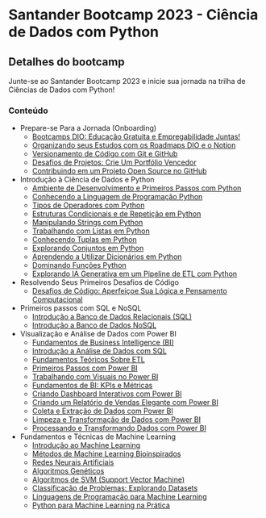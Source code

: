 # Santander Bootcamp 2023 - Ciência de Dados com Python

## Detalhes do bootcamp

Junte-se ao Santander Bootcamp 2023 e inicie sua jornada na trilha de Ciências de Dados com Python!

### Conteúdo

* Prepare-se Para a Jornada (Onboarding)
  * [Bootcamps DIO: Educação Gratuita e Empregabilidade Juntas!](https://www.dio.me/certificate/61EE7D78/share)
  * [Organizando seus Estudos com os Roadmaps DIO e o Notion](https://www.dio.me/certificate/0C136F73/share)
  * [Versionamento de Código com Git e GitHub](https://www.dio.me/certificate/FC9C0F4D/share)
  * [Desafios de Projetos: Crie Um Portfólio Vencedor](https://www.dio.me/certificate/1DD7515E/share)
  * [Contribuindo em um Projeto Open Source no GitHub](https://www.dio.me/certificate/E29FE50F/share)
* Introdução à Ciência de Dados e Python
  * [Ambiente de Desenvolvimento e Primeiros Passos com Python](https://www.dio.me/certificate/BA545921/share)
  * [Conhecendo a Linguagem de Programação Python](https://www.dio.me/certificate/3826EF55/share)
  * [Tipos de Operadores com Python](https://www.dio.me/certificate/E6E35A02/share)
  * [Estruturas Condicionais e de Repetição em Python](https://www.dio.me/certificate/B95B62D0/share)
  * [Manipulando Strings com Python](https://www.dio.me/certificate/16195698/share)
  * [Trabalhando com Listas em Python](https://www.dio.me/certificate/45997CF1/share)
  * [Conhecendo Tuplas em Python](https://www.dio.me/certificate/19F5B524/share)
  * [Explorando Conjuntos em Python](https://www.dio.me/certificate/BB2DBEC7/share)
  * [Aprendendo a Utilizar Dicionários em Python](https://www.dio.me/certificate/3451792E/share)
  * [Dominando Funções Python](https://www.dio.me/certificate/C3F19FF6/share)
  * [Explorando IA Generativa em um Pipeline de ETL com Python](https://www.dio.me/certificate/DC09B251/share)
* Resolvendo Seus Primeiros Desafios de Código
  * [Desafios de Código: Aperfeiçoe Sua Lógica e Pensamento Computacional](https://www.dio.me/certificate/3F4C4FBD/share)
* Primeiros passos com SQL e NoSQL
  * [Introdução a Banco de Dados Relacionais (SQL)](https://www.dio.me/certificate/A8A625D6/share)
  * [Introdução a Banco de Dados NoSQL](https://www.dio.me/certificate/ADF5596C/share)
* Visualização e Análise de Dados com Power BI
  * [Fundamentos de Business Intelligence (BI)](https://www.dio.me/certificate/ED6CA24B/share)
  * [Introdução a Análise de Dados com SQL](https://www.dio.me/certificate/EB4C44EF/share)
  * [Fundamentos Teóricos Sobre ETL](https://www.dio.me/certificate/31BD7059/share)
  * [Primeiros Passos com Power BI](https://www.dio.me/certificate/ED0B6F52/share)
  * [Trabalhando com Visuais no Power BI](https://www.dio.me/certificate/AE97F30E/share)
  * [Fundamentos de BI: KPIs e Métricas](https://www.dio.me/certificate/E740266C/share)
  * [Criando Dashboard Interativos com Power BI](https://www.dio.me/certificate/0F64DDEF/share)
  * [Criando um Relatório de Vendas Elegante com Power BI](https://www.dio.me/certificate/0F64DDEF/share)
  * [Coleta e Extração de Dados com Power BI](https://www.dio.me/certificate/E106B94F/share)
  * [Limpeza e Transformação de Dados com Power BI](https://www.dio.me/certificate/3A311878/share)
  * [Processando e Transformando Dados com Power BI](https://www.dio.me/certificate/BCD017DC/share)
* Fundamentos e Técnicas de Machine Learning
  * [Introdução ao Machine Learning](https://www.dio.me/certificate/1085720F/share)
  * [Métodos de Machine Learning Bioinspirados](https://www.dio.me/certificate/937EE57F/share)
  * [Redes Neurais Artificiais](https://www.dio.me/certificate/D5C96DEB/share)
  * [Algoritmos Genéticos](https://www.dio.me/certificate/51C09C5E/share)
  * [Algoritmos de SVM (Support Vector Machine)](https://www.dio.me/certificate/A3050B59/share)
  * [Classificação de Problemas: Explorando Datasets](https://www.dio.me/certificate/B26D98DA/share)
  * [Linguagens de Programação para Machine Learning](https://www.dio.me/certificate/B813911C/share)
  * [Python para Machine Learning na Prática](https://www.dio.me/certificate/530C3AE0/share)
